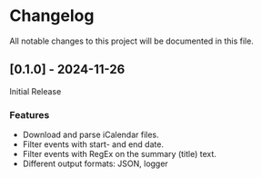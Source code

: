 # Changelog

All notable changes to this project will be documented in this file.

## [0.1.0] - 2024-11-26

Initial Release

### Features
- Download and parse iCalendar files.
- Filter events with start- and end date.
- Filter events with RegEx on the summary (title) text.
- Different output formats: JSON, logger
